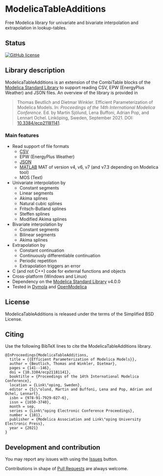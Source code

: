 # ModelicaTableAdditions

Free Modelica library for univariate and bivariate interpolation and extrapolation in lookup-tables.

## Status

[![GitHub license](https://img.shields.io/github/license/tbeu/ModelicaTableAdditions)](https://github.com/tbeu/ModelicaTableAdditions/blob/main/LICENSE)

## Library description

ModelicaTableAdditions is an extension of the CombiTable blocks of the [Modelica Standard Library](https://github.com/modelica/ModelicaStandardLibrary) to support reading CSV, EPW (EnergyPlus Weather) and JSON files.
An overview of the library is provided in

> Thomas Beutlich and Dietmar Winkler. Efficient Parameterization of Modelica Models. In: _Proceedings of
the 14th International Modelica Conference_. Ed. by Martin Sjölund, Lena Buffoni, Adrian Pop, and Lennart Ochel. Linköping, Sweden, September 2021. DOI: [10.3384/ecp21181141](https://doi.org/10.3384/ecp21181141).

### Main features

* Read support of file formats
  * [CSV](https://en.wikipedia.org/wiki/Comma-separated_values)
  * EPW (EnergyPlus Weather)
  * [JSON](https://en.wikipedia.org/wiki/JSON)
  * [MATLAB](https://en.wikipedia.org/wiki/MATLAB) MAT of version v4, v6, v7 (and v7.3 depending on Modelica tool)
  * MOS (Text)
* Univariate interpolation by
  * Constant segments
  * Linear segments
  * Akima splines
  * Natural cubic splines
  * Fritsch-Butland splines
  * Steffen splines
  * Modified Akima splines
* Bivariate interpolation by
  * Constant segments
  * Bilinear segments
  * Akima splines
* Extrapolation by
  * Constant continuation
  * Continuously differentiable continuation
  * Periodic repetition
  * Extrapolation triggers an error
* C (and not C++) code for external functions and objects
* Cross-platform (Windows and Linux)
* Dependency on the [Modelica Standard Library](https://github.com/modelica/ModelicaStandardLibrary) v4.0.0
* Tested in [Dymola](http://www.dynasim.se) and [OpenModelica](https://openmodelica.org/)

## License

ModelicaTableAdditions is released under the terms of the Simplified BSD License.

## Citing

Use the following BibTeX lines to cite the ModelicaTableAdditions library.

```
@InProceedings{ModelicaTableAdditions,
  title = {{Efficient Parameterization of Modelica Models}},
  author = {Beutlich, Thomas and Winkler, Dietmar},
  pages = {141--146},
  doi = {10.3384/ecp21181141},
  booktitle = {Proceedings of the 14th International Modelica Conference},
  location = {Link\"oping, Sweden},
  editor = {Sj\"olund, Martin and Buffoni, Lena and Pop, Adrian and Ochel, Lennart},
  isbn = {978-91-7929-027-6},
  issn = {1650-3740},
  month = sep,
  series = {Link\"oping Electronic Conference Proceedings},
  number = {181},
  publisher = {Modelica Association and Link\"oping University Electronic Press},
  year = {2021}
}
```

## Development and contribution

You may report any issues with using the [Issues](../../issues) button.

Contributions in shape of [Pull Requests](../../pulls) are always welcome.
